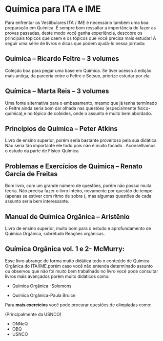 # Química para ITA e IME

Para enfrentar os Vestibulares ITA / IME é necessário também uma boa preparação em Química. É sempre bom ressaltar a importância de fazer as provas passadas, deste modo você ganha experiência, descobre os principais tópicos que caem e os tópicos que você precisa mais estudar! A seguir uma série de livros e dicas que podem ajudá-lo nessa jornada:

## Química – Ricardo Feltre – 3 volumes

Coleção boa para pegar uma base em Química. Se tiver acesso à edição mais antiga, da parceria entre o Feltre e Setsuo,  priorize estudar por ela.


## Química – Marta Reis – 3 volumes

Uma fonte alternativa  para o embasamento, mesmo que já tenha terminado o Feltre ainda seria bom  dar  olhada nas questões (especialmente físico-química),e no tópico de coloides, onde o assunto é muito bem abordado.


## Princípios de Química – Peter Atkins

Livro de ensino superior, porém seria bastante proveitoso pela sua didática. Não seria tão importante ele todo pois não é muito focado . Aconselhamos o estudo da parte de Físico-Química

 
## Problemas e Exercícios de Química – Renato Garcia de Freitas

Bom livro, com um grande número de questões, porém não possui muita teoria. Não precisa fazer o livro inteiro, novamente por questão de tempo (apenas se estiver com ritmo de sobra ), mas algumas questões de cada assunto seria bem interessante.

 
## Manual de Química Orgânica – Aristênio

Livro de ensino superior, muito bom para o estudo e aprofundamento de Química Orgânica, sobretudo Reações orgânicas.


## Química Orgânica vol. 1 e 2- McMurry:

Esse livro abrange de forma muito didática todo o conteúdo de Química Orgânica do ITA/IME,porém caso você não entenda determinado assunto ou observou que não foi muito bem trabalhado no livro você pode consultar livros mais avançados porém muito didáticos como:

- Química Orgânica -Solomons

- Química Orgânica-Paula Bruice

Para **mais exercícios** você pode procurar questões de olimpíadas como:

(Principalmente da USNCO)

- ONNeQ
- OBQ
- USNCO
